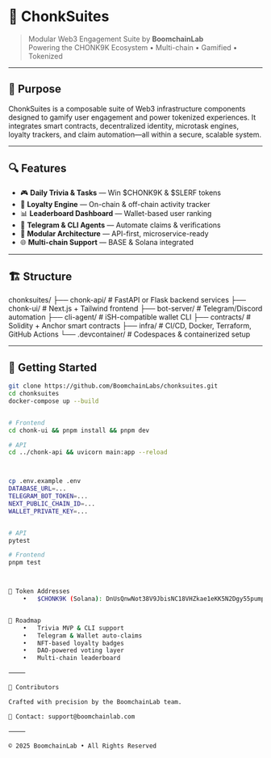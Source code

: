 # 🧠 ChonkSuites

> Modular Web3 Engagement Suite by **BoomchainLab**  
> Powering the CHONK9K Ecosystem • Multi-chain • Gamified • Tokenized

---

## 🎯 Purpose

ChonkSuites is a composable suite of Web3 infrastructure components designed to gamify user engagement and power tokenized experiences. It integrates smart contracts, decentralized identity, microtask engines, loyalty trackers, and claim automation—all within a secure, scalable system.

---

## 🔍 Features

- 🎮 **Daily Trivia & Tasks** — Win $CHONK9K & $SLERF tokens
- 🧠 **Loyalty Engine** — On-chain & off-chain activity tracker
- 📊 **Leaderboard Dashboard** — Wallet-based user ranking
- 🤖 **Telegram & CLI Agents** — Automate claims & verifications
- 🧩 **Modular Architecture** — API-first, microservice-ready
- 🌐 **Multi-chain Support** — BASE & Solana integrated

---

## 🏗 Structure
chonksuites/
├── chonk-api/        # FastAPI or Flask backend services
├── chonk-ui/         # Next.js + Tailwind frontend
├── bot-server/       # Telegram/Discord automation
├── cli-agent/        # iSH-compatible wallet CLI
├── contracts/        # Solidity + Anchor smart contracts
├── infra/            # CI/CD, Docker, Terraform, GitHub Actions
└── .devcontainer/    # Codespaces & containerized setup


---

## 🚀 Getting Started

```bash
git clone https://github.com/BoomchainLabs/chonksuites.git
cd chonksuites
docker-compose up --build


# Frontend
cd chonk-ui && pnpm install && pnpm dev

# API
cd ../chonk-api && uvicorn main:app --reload



cp .env.example .env
DATABASE_URL=...
TELEGRAM_BOT_TOKEN=...
NEXT_PUBLIC_CHAIN_ID=...
WALLET_PRIVATE_KEY=...


# API
pytest

# Frontend
pnpm test



📍 Token Addresses
	•	$CHONK9K (Solana): DnUsQnwNot38V9JbisNC18VHZkae1eKK5N2Dgy55pump


🧭 Roadmap
	•	Trivia MVP & CLI support
	•	Telegram & Wallet auto-claims
	•	NFT-based loyalty badges
	•	DAO-powered voting layer
	•	Multi-chain leaderboard

⸻

👥 Contributors

Crafted with precision by the BoomchainLab team.

📧 Contact: support@boomchainlab.com

⸻

© 2025 BoomchainLab • All Rights Reserved
